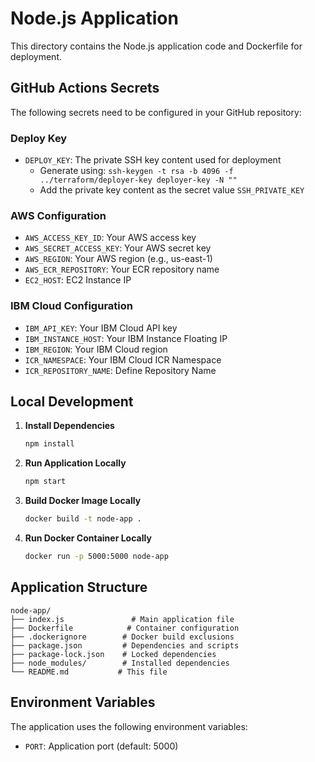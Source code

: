 # Node.js Application

This directory contains the Node.js application code and Dockerfile for deployment.

## GitHub Actions Secrets

The following secrets need to be configured in your GitHub repository:

### Deploy Key
- `DEPLOY_KEY`: The private SSH key content used for deployment
  - Generate using: `ssh-keygen -t rsa -b 4096 -f ../terraform/deployer-key deployer-key -N ""`
  - Add the private key content as the secret value `SSH_PRIVATE_KEY`

### AWS Configuration
- `AWS_ACCESS_KEY_ID`: Your AWS access key
- `AWS_SECRET_ACCESS_KEY`: Your AWS secret key
- `AWS_REGION`: Your AWS region (e.g., us-east-1)
- `AWS_ECR_REPOSITORY`: Your ECR repository name
- `EC2_HOST`: EC2 Instance IP 

### IBM Cloud Configuration
- `IBM_API_KEY`: Your IBM Cloud API key
- `IBM_INSTANCE_HOST`: Your IBM Instance Floating IP
- `IBM_REGION`: Your IBM Cloud region
- `ICR_NAMESPACE`: Your IBM Cloud ICR Namespace
- `ICR_REPOSITORY_NAME`: Define Repository Name

## Local Development

1. **Install Dependencies**
   ```bash
   npm install
   ```

2. **Run Application Locally**
   ```bash
   npm start
   ```

3. **Build Docker Image Locally**
   ```bash
   docker build -t node-app .
   ```

4. **Run Docker Container Locally**
   ```bash
   docker run -p 5000:5000 node-app
   ```

## Application Structure

```
node-app/
├── index.js               # Main application file
├── Dockerfile            # Container configuration
├── .dockerignore        # Docker build exclusions
├── package.json         # Dependencies and scripts
├── package-lock.json    # Locked dependencies
├── node_modules/        # Installed dependencies
└── README.md           # This file
```

## Environment Variables

The application uses the following environment variables:
- `PORT`: Application port (default: 5000)
